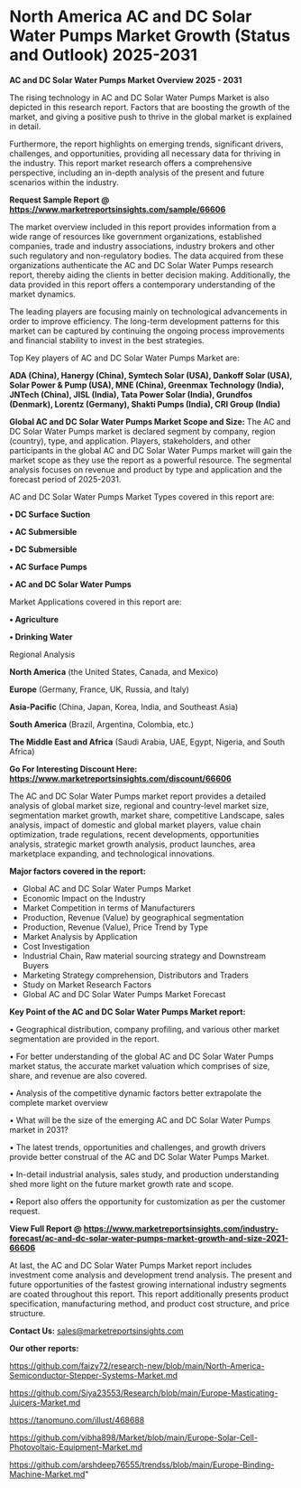 # North America AC and DC Solar Water Pumps Market Growth (Status and Outlook) 2025-2031

<Strong> AC and DC Solar Water Pumps Market Overview 2025 - 2031</strong>

The rising technology in AC and DC Solar Water Pumps Market is also depicted in this research report. Factors that are boosting the growth of the market, and giving a positive push to thrive in the global market is explained in detail.

Furthermore, the report highlights on emerging trends, significant drivers, challenges, and opportunities, providing all necessary data for thriving in the industry. This report market research offers a comprehensive perspective, including an in-depth analysis of the present and future scenarios within the industry.

<strong>Request Sample Report @ <a href=https://www.marketreportsinsights.com/sample/66606>https://www.marketreportsinsights.com/sample/66606</a></strong>

The market overview included in this report provides information from a wide range of resources like government organizations, established companies, trade and industry associations, industry brokers and other such regulatory and non-regulatory bodies. The data acquired from these organizations authenticate the AC and DC Solar Water Pumps research report, thereby aiding the clients in better decision making. Additionally, the data provided in this report offers a contemporary understanding of the market dynamics.

The leading players are focusing mainly on technological advancements in order to improve efficiency. The long-term development patterns for this market can be captured by continuing the ongoing process improvements and financial stability to invest in the best strategies.

Top Key players of AC and DC Solar Water Pumps Market are:

<strong>ADA (China), Hanergy (China), Symtech Solar (USA), Dankoff Solar (USA), Solar Power & Pump (USA), MNE (China), Greenmax Technology (India), JNTech (China), JISL (India), Tata Power Solar (India), Grundfos (Denmark), Lorentz (Germany), Shakti Pumps (India), CRI Group (India)</strong>

<strong><b>Global AC and DC Solar Water Pumps Market Scope and Size:</b></strong>
The AC and DC Solar Water Pumps market is declared segment by company, region (country), type, and application. Players, stakeholders, and other participants in the global AC and DC Solar Water Pumps market will gain the market scope as they use the report as a powerful resource. The segmental analysis focuses on revenue and product by type and application and the forecast period of 2025-2031.

AC and DC Solar Water Pumps Market Types covered in this report are:

<strong>• DC Surface Suction

• AC Submersible

• DC Submersible

• AC Surface Pumps

• AC and DC Solar Water Pumps</strong>

Market Applications covered in this report are:

<strong>• Agriculture

• Drinking Water</strong> 

Regional Analysis

<strong>North America</strong> (the United States, Canada, and Mexico)

<strong>Europe</strong> (Germany, France, UK, Russia, and Italy)

<strong>Asia-Pacific</strong> (China, Japan, Korea, India, and Southeast Asia)

<strong>South America</strong> (Brazil, Argentina, Colombia, etc.)

<strong>The Middle East and Africa</strong> (Saudi Arabia, UAE, Egypt, Nigeria, and South Africa)

<strong>Go For Interesting Discount Here: <a href=https://www.marketreportsinsights.com/discount/66606>https://www.marketreportsinsights.com/discount/66606</a></strong>

The AC and DC Solar Water Pumps market report provides a detailed analysis of global market size, regional and country-level market size, segmentation market growth, market share, competitive Landscape, sales analysis, impact of domestic and global market players, value chain optimization, trade regulations, recent developments, opportunities analysis, strategic market growth analysis, product launches, area marketplace expanding, and technological innovations.

<strong><b>Major factors covered in the report:</b></strong>
<ul>
  <li>Global AC and DC Solar Water Pumps Market </li>
  <li>Economic Impact on the Industry</li>
  <li>Market Competition in terms of Manufacturers</li>
  <li>Production, Revenue (Value) by geographical segmentation</li>
  <li>Production, Revenue (Value), Price Trend by Type</li>
  <li>Market Analysis by Application</li>
  <li>Cost Investigation</li>
  <li>Industrial Chain, Raw material sourcing strategy and Downstream Buyers</li>
  <li>Marketing Strategy comprehension, Distributors and Traders</li>
  <li>Study on Market Research Factors</li>
  <li>Global AC and DC Solar Water Pumps Market Forecast</li>
</ul>

<strong><b>Key Point of the AC and DC Solar Water Pumps Market report:</b></strong>

• Geographical distribution, company profiling, and various other market segmentation are provided in the report.

• For better understanding of the global AC and DC Solar Water Pumps market status, the accurate market valuation which comprises of size, share, and revenue are also covered.

• Analysis of the competitive dynamic factors better extrapolate the complete market overview

• What will be the size of the emerging AC and DC Solar Water Pumps market in 2031?

• The latest trends, opportunities and challenges, and growth drivers provide better construal of the AC and DC Solar Water Pumps Market.

• In-detail industrial analysis, sales study, and production understanding shed more light on the future market growth rate and scope.

• Report also offers the opportunity for customization as per the customer request.

<strong><b>View Full Report @ <a href=https://www.marketreportsinsights.com/industry-forecast/ac-and-dc-solar-water-pumps-market-growth-and-size-2021-66606>https://www.marketreportsinsights.com/industry-forecast/ac-and-dc-solar-water-pumps-market-growth-and-size-2021-66606</a></b></strong>


At last, the AC and DC Solar Water Pumps Market report includes investment come analysis and development trend analysis. The present and future opportunities of the fastest growing international industry segments are coated throughout this report. This report additionally presents product specification, manufacturing method, and product cost structure, and price structure.

<strong>Contact Us:</strong>
sales@marketreportsinsights.com

<strong>Our other reports:</strong>

<a href=https://github.com/faizy72/research-new/blob/main/North-America-Semiconductor-Stepper-Systems-Market.md>https://github.com/faizy72/research-new/blob/main/North-America-Semiconductor-Stepper-Systems-Market.md</a>

<a href=https://github.com/Siya23553/Research/blob/main/Europe-Masticating-Juicers-Market.md>https://github.com/Siya23553/Research/blob/main/Europe-Masticating-Juicers-Market.md</a>

<a href=https://tanomuno.com/illust/468688>https://tanomuno.com/illust/468688</a>

<a href=https://github.com/vibha898/Market/blob/main/Europe-Solar-Cell-Photovoltaic-Equipment-Market.md>https://github.com/vibha898/Market/blob/main/Europe-Solar-Cell-Photovoltaic-Equipment-Market.md</a>

<a href=https://github.com/arshdeep76555/trendss/blob/main/Europe-Binding-Machine-Market.md>https://github.com/arshdeep76555/trendss/blob/main/Europe-Binding-Machine-Market.md</a>"

